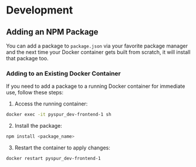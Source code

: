 # Development

## Adding an NPM Package

You can add a package to `package.json` via your favorite package manager and the next time your Docker container gets built from scratch, it will install that package too.

### Adding to an Existing Docker Container

If you need to add a package to a running Docker container for immediate use, follow these steps:

1. Access the running container:

```sh
docker exec -it pyspur_dev-frontend-1 sh
```

2. Install the package:

```sh
npm install <package_name>
```

3. Restart the container to apply changes:

```sh
docker restart pyspur_dev-frontend-1
```
